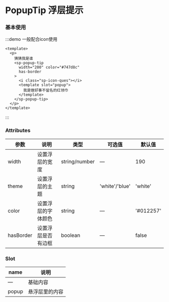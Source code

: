 # PopupTip 浮层提示

### 基本使用

:::demo 一般配合icon使用
```vue
<template>
  <p>
    猜猜我是谁
    <sp-popup-tip
      width="200" color="#747d8c"
      has-border
    >
      <i class="sp-icon-ques"></i>
      <template slot="popup">
        我是做好事不留名的红领巾
      </template>
    </sp-popup-tip>
  </p>
</template>
```
:::

### Attributes
| 参数      | 说明    | 类型      | 可选值       | 默认值   |
|---------- |-------- |---------- |-------------  |-------- |
| width | 设置浮层的宽度| string/number | — | 190 |
| theme | 设置浮层的主题 | string | 'white'/'blue' | 'white' |
| color | 设置浮层的字体颜色 | string | — | '#012257' |
| hasBorder | 设置浮层是否有边框 | boolean | — | false |

### Slot
| name | 说明 |
|------|--------|
| — | 基础内容 |
| popup | 悬浮层里的内容 |